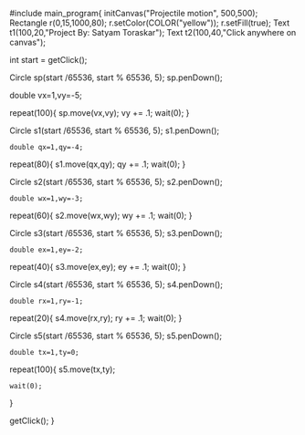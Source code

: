 #include <simplecpp>
main_program{
  initCanvas("Projectile motion", 500,500);
  Rectangle r(0,15,1000,80);
  r.setColor(COLOR("yellow"));
    r.setFill(true);
    Text t1(100,20,"Project By: Satyam Toraskar");
    Text t2(100,40,"Click anywhere on canvas");



  int start = getClick();

  Circle sp(start /65536, start % 65536, 5);
  sp.penDown();

  double vx=1,vy=-5;

  repeat(100){
    sp.move(vx,vy);
    vy += .1;
    wait(0);
  }

  Circle s1(start /65536, start % 65536, 5);
  s1.penDown();

    double qx=1,qy=-4;

  repeat(80){
    s1.move(qx,qy);
    qy += .1;
    wait(0);
  }

  Circle s2(start /65536, start % 65536, 5);
  s2.penDown();

    double wx=1,wy=-3;

  repeat(60){
    s2.move(wx,wy);
    wy += .1;
    wait(0);
  }

  Circle s3(start /65536, start % 65536, 5);
  s3.penDown();

    double ex=1,ey=-2;

  repeat(40){
    s3.move(ex,ey);
    ey += .1;
    wait(0);
  }

  Circle s4(start /65536, start % 65536, 5);
  s4.penDown();

    double rx=1,ry=-1;

  repeat(20){
    s4.move(rx,ry);
    ry += .1;
    wait(0);
  }

  Circle s5(start /65536, start % 65536, 5);
  s5.penDown();

    double tx=1,ty=0;

  repeat(100){
    s5.move(tx,ty);

    wait(0);
  }

  getClick();
}
